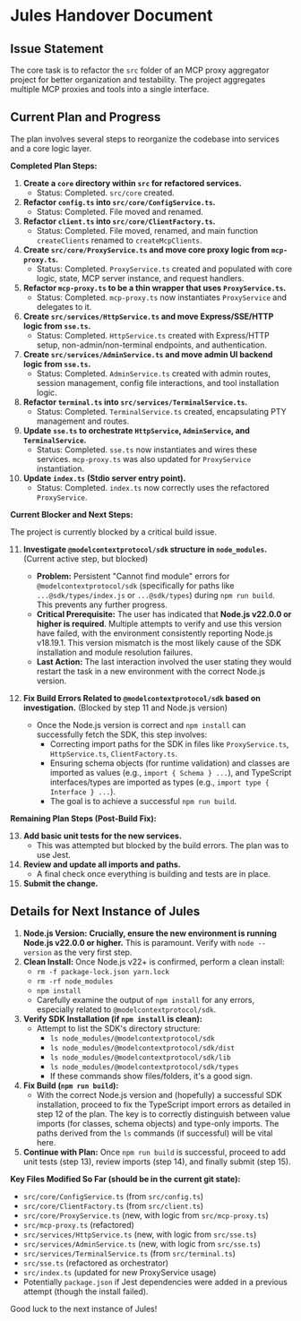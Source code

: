 # Jules Handover Document

## Issue Statement

The core task is to refactor the `src` folder of an MCP proxy aggregator project for better organization and testability. The project aggregates multiple MCP proxies and tools into a single interface.

## Current Plan and Progress

The plan involves several steps to reorganize the codebase into services and a core logic layer.

**Completed Plan Steps:**

1.  **Create a `core` directory within `src` for refactored services.**
    *   Status: Completed. `src/core` created.
2.  **Refactor `config.ts` into `src/core/ConfigService.ts`.**
    *   Status: Completed. File moved and renamed.
3.  **Refactor `client.ts` into `src/core/ClientFactory.ts`.**
    *   Status: Completed. File moved, renamed, and main function `createClients` renamed to `createMcpClients`.
4.  **Create `src/core/ProxyService.ts` and move core proxy logic from `mcp-proxy.ts`.**
    *   Status: Completed. `ProxyService.ts` created and populated with core logic, state, MCP server instance, and request handlers.
5.  **Refactor `mcp-proxy.ts` to be a thin wrapper that uses `ProxyService.ts`.**
    *   Status: Completed. `mcp-proxy.ts` now instantiates `ProxyService` and delegates to it.
6.  **Create `src/services/HttpService.ts` and move Express/SSE/HTTP logic from `sse.ts`.**
    *   Status: Completed. `HttpService.ts` created with Express/HTTP setup, non-admin/non-terminal endpoints, and authentication.
7.  **Create `src/services/AdminService.ts` and move admin UI backend logic from `sse.ts`.**
    *   Status: Completed. `AdminService.ts` created with admin routes, session management, config file interactions, and tool installation logic.
8.  **Refactor `terminal.ts` into `src/services/TerminalService.ts`.**
    *   Status: Completed. `TerminalService.ts` created, encapsulating PTY management and routes.
9.  **Update `sse.ts` to orchestrate `HttpService`, `AdminService`, and `TerminalService`.**
    *   Status: Completed. `sse.ts` now instantiates and wires these services. `mcp-proxy.ts` was also updated for `ProxyService` instantiation.
10. **Update `index.ts` (Stdio server entry point).**
    *   Status: Completed. `index.ts` now correctly uses the refactored `ProxyService`.

**Current Blocker and Next Steps:**

The project is currently blocked by a critical build issue.

11. **Investigate `@modelcontextprotocol/sdk` structure in `node_modules`.** (Current active step, but blocked)
    *   **Problem:** Persistent "Cannot find module" errors for `@modelcontextprotocol/sdk` (specifically for paths like `...@sdk/types/index.js` or `...@sdk/types`) during `npm run build`. This prevents any further progress.
    *   **Critical Prerequisite:** The user has indicated that **Node.js v22.0.0 or higher is required**. Multiple attempts to verify and use this version have failed, with the environment consistently reporting Node.js v18.19.1. This version mismatch is the most likely cause of the SDK installation and module resolution failures.
    *   **Last Action:** The last interaction involved the user stating they would restart the task in a new environment with the correct Node.js version.

12. **Fix Build Errors Related to `@modelcontextprotocol/sdk` based on investigation.** (Blocked by step 11 and Node.js version)
    *   Once the Node.js version is correct and `npm install` can successfully fetch the SDK, this step involves:
        *   Correcting import paths for the SDK in files like `ProxyService.ts`, `HttpService.ts`, `ClientFactory.ts`.
        *   Ensuring schema objects (for runtime validation) and classes are imported as values (e.g., `import { Schema } ...`), and TypeScript interfaces/types are imported as types (e.g., `import type { Interface } ...`).
        *   The goal is to achieve a successful `npm run build`.

**Remaining Plan Steps (Post-Build Fix):**

13. **Add basic unit tests for the new services.**
    *   This was attempted but blocked by the build errors. The plan was to use Jest.
14. **Review and update all imports and paths.**
    *   A final check once everything is building and tests are in place.
15. **Submit the change.**

## Details for Next Instance of Jules

1.  **Node.js Version:** **Crucially, ensure the new environment is running Node.js v22.0.0 or higher.** This is paramount. Verify with `node --version` as the very first step.
2.  **Clean Install:** Once Node.js v22+ is confirmed, perform a clean install:
    *   `rm -f package-lock.json yarn.lock`
    *   `rm -rf node_modules`
    *   `npm install`
    *   Carefully examine the output of `npm install` for any errors, especially related to `@modelcontextprotocol/sdk`.
3.  **Verify SDK Installation (if `npm install` is clean):**
    *   Attempt to list the SDK's directory structure:
        *   `ls node_modules/@modelcontextprotocol/sdk`
        *   `ls node_modules/@modelcontextprotocol/sdk/dist`
        *   `ls node_modules/@modelcontextprotocol/sdk/lib`
        *   `ls node_modules/@modelcontextprotocol/sdk/types`
        *   If these commands show files/folders, it's a good sign.
4.  **Fix Build (`npm run build`):**
    *   With the correct Node.js version and (hopefully) a successful SDK installation, proceed to fix the TypeScript import errors as detailed in step 12 of the plan. The key is to correctly distinguish between value imports (for classes, schema objects) and type-only imports. The paths derived from the `ls` commands (if successful) will be vital here.
5.  **Continue with Plan:** Once `npm run build` is successful, proceed to add unit tests (step 13), review imports (step 14), and finally submit (step 15).

**Key Files Modified So Far (should be in the current git state):**

*   `src/core/ConfigService.ts` (from `src/config.ts`)
*   `src/core/ClientFactory.ts` (from `src/client.ts`)
*   `src/core/ProxyService.ts` (new, with logic from `src/mcp-proxy.ts`)
*   `src/mcp-proxy.ts` (refactored)
*   `src/services/HttpService.ts` (new, with logic from `src/sse.ts`)
*   `src/services/AdminService.ts` (new, with logic from `src/sse.ts`)
*   `src/services/TerminalService.ts` (from `src/terminal.ts`)
*   `src/sse.ts` (refactored as orchestrator)
*   `src/index.ts` (updated for new ProxyService usage)
*   Potentially `package.json` if Jest dependencies were added in a previous attempt (though the install failed).

Good luck to the next instance of Jules!
```
